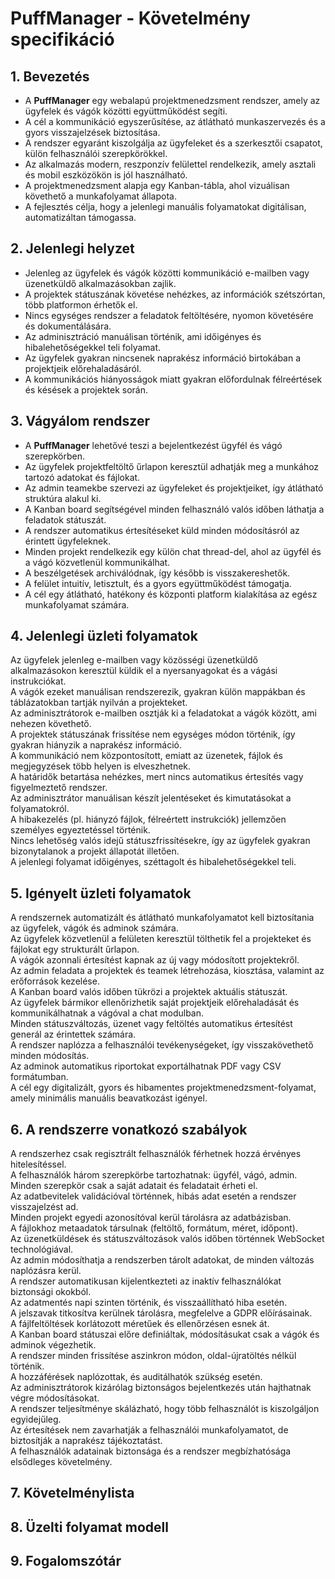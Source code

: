 # PuffManager - Követelmény specifikáció

## 1. Bevezetés
* A **PuffManager** egy webalapú projektmenedzsment rendszer, amely az ügyfelek és vágók közötti együttműködést segíti.
* A cél a kommunikáció egyszerűsítése, az átlátható munkaszervezés és a gyors visszajelzések biztosítása.
* A rendszer egyaránt kiszolgálja az ügyfeleket és a szerkesztői csapatot, külön felhasználói szerepkörökkel.
* Az alkalmazás modern, reszponzív felülettel rendelkezik, amely asztali és mobil eszközökön is jól használható.
* A projektmenedzsment alapja egy Kanban-tábla, ahol vizuálisan követhető a munkafolyamat állapota.
* A fejlesztés célja, hogy a jelenlegi manuális folyamatokat digitálisan, automatizáltan támogassa.
## 2. Jelenlegi helyzet
* Jelenleg az ügyfelek és vágók közötti kommunikáció e-mailben vagy üzenetküldő alkalmazásokban zajlik.
* A projektek státuszának követése nehézkes, az információk szétszórtan, több platformon érhetők el.
* Nincs egységes rendszer a feladatok feltöltésére, nyomon követésére és dokumentálására.
* Az adminisztráció manuálisan történik, ami időigényes és hibalehetőségekkel teli folyamat.
* Az ügyfelek gyakran nincsenek naprakész információ birtokában a projektjeik előrehaladásáról.
* A kommunikációs hiányosságok miatt gyakran előfordulnak félreértések és késések a projektek során.
## 3. Vágyálom rendszer
* A **PuffManager** lehetővé teszi a bejelentkezést ügyfél és vágó szerepkörben.
* Az ügyfelek projektfeltöltő űrlapon keresztül adhatják meg a munkához tartozó adatokat és fájlokat.
* Az admin teamekbe szervezi az ügyfeleket és projektjeiket, így átlátható struktúra alakul ki.
* A Kanban board segítségével minden felhasználó valós időben láthatja a feladatok státuszát.
* A rendszer automatikus értesítéseket küld minden módosításról az érintett ügyfeleknek.
* Minden projekt rendelkezik egy külön chat thread-del, ahol az ügyfél és a vágó közvetlenül kommunikálhat.
* A beszélgetések archiválódnak, így később is visszakereshetők.
* A felület intuitív, letisztult, és a gyors együttműködést támogatja.
* A cél egy átlátható, hatékony és központi platform kialakítása az egész munkafolyamat számára.
## 4. Jelenlegi üzleti folyamatok
Az ügyfelek jelenleg e-mailben vagy közösségi üzenetküldő alkalmazásokon keresztül küldik el a nyersanyagokat és a vágási instrukciókat.  
A vágók ezeket manuálisan rendszerezik, gyakran külön mappákban és táblázatokban tartják nyilván a projekteket.  
Az adminisztrátorok e-mailben osztják ki a feladatokat a vágók között, ami nehezen követhető.  
A projektek státuszának frissítése nem egységes módon történik, így gyakran hiányzik a naprakész információ.  
A kommunikáció nem központosított, emiatt az üzenetek, fájlok és megjegyzések több helyen is elveszhetnek.  
A határidők betartása nehézkes, mert nincs automatikus értesítés vagy figyelmeztető rendszer.  
Az adminisztrátor manuálisan készít jelentéseket és kimutatásokat a folyamatokról.  
A hibakezelés (pl. hiányzó fájlok, félreértett instrukciók) jellemzően személyes egyeztetéssel történik.  
Nincs lehetőség valós idejű státuszfrissítésekre, így az ügyfelek gyakran bizonytalanok a projekt állapotát illetően.  
A jelenlegi folyamat időigényes, széttagolt és hibalehetőségekkel teli.
## 5. Igényelt üzleti folyamatok
A rendszernek automatizált és átlátható munkafolyamatot kell biztosítania az ügyfelek, vágók és adminok számára.  
Az ügyfelek közvetlenül a felületen keresztül tölthetik fel a projekteket és fájlokat egy strukturált űrlapon.  
A vágók azonnali értesítést kapnak az új vagy módosított projektekről.  
Az admin feladata a projektek és teamek létrehozása, kiosztása, valamint az erőforrások kezelése.  
A Kanban board valós időben tükrözi a projektek aktuális státuszát.  
Az ügyfelek bármikor ellenőrizhetik saját projektjeik előrehaladását és kommunikálhatnak a vágóval a chat modulban.  
Minden státuszváltozás, üzenet vagy feltöltés automatikus értesítést generál az érintettek számára.  
A rendszer naplózza a felhasználói tevékenységeket, így visszakövethető minden módosítás.  
Az adminok automatikus riportokat exportálhatnak PDF vagy CSV formátumban.  
A cél egy digitalizált, gyors és hibamentes projektmenedzsment-folyamat, amely minimális manuális beavatkozást igényel.
## 6. A rendszerre vonatkozó szabályok
A rendszerhez csak regisztrált felhasználók férhetnek hozzá érvényes hitelesítéssel.  
A felhasználók három szerepkörbe tartozhatnak: ügyfél, vágó, admin.  
Minden szerepkör csak a saját adatait és feladatait érheti el.  
Az adatbevitelek validációval történnek, hibás adat esetén a rendszer visszajelzést ad.  
Minden projekt egyedi azonosítóval kerül tárolásra az adatbázisban.  
A fájlokhoz metaadatok társulnak (feltöltő, formátum, méret, időpont).  
Az üzenetküldések és státuszváltozások valós időben történnek WebSocket technológiával.  
Az admin módosíthatja a rendszerben tárolt adatokat, de minden változás naplózásra kerül.  
A rendszer automatikusan kijelentkezteti az inaktív felhasználókat biztonsági okokból.  
Az adatmentés napi szinten történik, és visszaállítható hiba esetén.  
A jelszavak titkosítva kerülnek tárolásra, megfelelve a GDPR előírásainak.  
A fájlfeltöltések korlátozott méretűek és ellenőrzésen esnek át.  
A Kanban board státuszai előre definiáltak, módosításukat csak a vágók és adminok végezhetik.  
A rendszer minden frissítése aszinkron módon, oldal-újratöltés nélkül történik.  
A hozzáférések naplózottak, és auditálhatók szükség esetén.  
Az adminisztrátorok kizárólag biztonságos bejelentkezés után hajthatnak végre módosításokat.  
A rendszer teljesítménye skálázható, hogy több felhasználót is kiszolgáljon egyidejűleg.  
Az értesítések nem zavarhatják a felhasználói munkafolyamatot, de biztosítják a naprakész tájékoztatást.  
A felhasználók adatainak biztonsága és a rendszer megbízhatósága elsődleges követelmény. 
## 7. Követelménylista

## 8. Üzelti folyamat modell

## 9. Fogalomszótár
